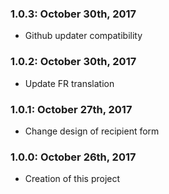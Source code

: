 ### 1.0.3: October 30th, 2017
* Github updater compatibility

### 1.0.2: October 30th, 2017
* Update FR translation

### 1.0.1: October 27th, 2017
* Change design of recipient form

### 1.0.0: October 26th, 2017
* Creation of this project